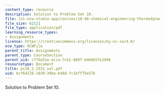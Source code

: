 ```yaml
---
content_type: resource
description: Solution to Problem Set 10.
file: /ol-ocw-studio-app/courses/10-40-chemical-engineering-thermodynamics-fall-2003/bcf6d226183039bab48dfc1bff75e57b_ps10_2_1531_sol.pdf
file_size: 62121
file_type: application/pdf
learning_resource_types:
- Assignments
license: https://creativecommons.org/licenses/by-nc-sa/4.0/
ocw_type: OCWFile
parent_title: Assignments
parent_type: CourseSection
parent_uid: c776a51e-ecca-7cb1-889f-b466b5fe1890
resourcetype: Document
title: ps10_2_1531_sol.pdf
uid: bcf6d226-1830-39ba-b48d-fc1bff75e57b
---
```

Solution to Problem Set 10.